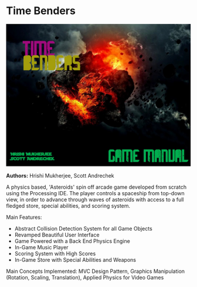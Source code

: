 # Time Benders
![alt text](https://raw.githubusercontent.com/hrishimukherjee/time-benders-game/master/time-benders.jpg)

**Authors:** Hrishi Mukherjee, Scott Andrechek

A physics based, 'Asteroids' spin off arcade game developed from scratch using the Processing IDE. The player controls a spaceship from top-down view, in order to advance through waves of asteroids with access to a full fledged store, special abilities, and scoring system.

Main Features:
- Abstract Collision Detection System for all Game Objects
- Revamped Beautiful User Interface
- Game Powered with a Back End Physics Engine
- In-Game Music Player
- Scoring System with High Scores
- In-Game Store with Special Abilities and Weapons

Main Concepts Implemented: MVC Design Pattern, Graphics Manipulation (Rotation, Scaling, Translation), Applied Physics for Video Games
